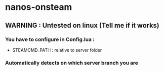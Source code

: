 # nanos-onsteam

## WARNING : Untested on linux (Tell me if it works)

### You have to configure in Config.lua : 
* STEAMCMD_PATH : relative to server folder

### Automatically detects on which server branch you are
